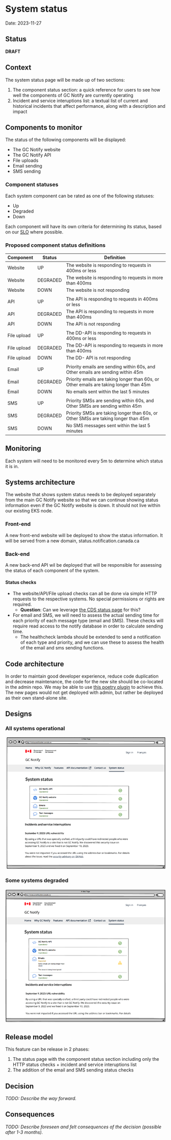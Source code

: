 # System status
Date: 2023-11-27

## Status

**DRAFT**

## Context

The system status page will be made up of two sections:
1. The component status section: a quick reference for users to see how well the components of GC Notify are currently operating
2. Incident and service interuptions list: a textual list of current and historical incidents that affect performance, along with a description and impact

## Components to monitor

The status of the following components will be displayed:
- The GC Notify website
- The GC Notify API
- File uploads
- Email sending
- SMS sending

### Component statuses
Each system component can be rated as one of the following statuses:
- Up
- Degraded
- Down

Each component will have its own criteria for determining its status, based on our [SLO](https://notification.canada.ca/service-level-objectives) where possible.

### Proposed component status definitions
| Component   | Status   | Definition                                                                             |
|-------------|----------|----------------------------------------------------------------------------------------|
|   Website   | UP       | The website is responding to requests in 400ms or less                                 |
|   Website   | DEGRADED | The website is responding to requests in more than 400ms                               |
|   Website   | DOWN     | The website is not responding                                                          |
|             |          |                                                                                        |
|     API     | UP       | The API is responding to requests in 400ms or less                                     |
|     API     | DEGRADED | The API is responding to requests in more than 400ms                                   |
|     API     | DOWN     | The API is not responding                                                              |
|             |          |                                                                                        |
| File upload | UP       | The DD-API is responding to requests in 400ms or less                                  |
| File upload | DEGRADED | The DD-API is responding to requests in more than 400ms                                |
| File upload | DOWN     | The DD- API is not responding                                                          |
|             |          |                                                                                        |
|    Email    | UP       | Priority emails are sending within 60s, and Other emails are sending within 45m        |
|    Email    | DEGRADED | Priority emails are taking longer than 60s, or Other emails are taking longer than 45m |
|    Email    | DOWN     | No emails sent within the last 5 minutes                                               |
|             |          |                                                                                        |
|     SMS     | UP       | Priority SMSs are sending within 60s, and Other SMSs are sending within 45m            |
|     SMS     | DEGRADED | Priority SMSs are taking longer than 60s, or Other SMSs are taking longer than 45m     |
|     SMS     | DOWN     | No SMS messages sent within the last 5 minutes                                         |

## Monitoring
Each system will need to be monitored every 5m to determine which status it is in.

## Systems architecture
The website that shows system status needs to be deployed separately from the main GC Notify website so that we can continue showing status information even if the GC Notify website is down.  It should not live within our existing EKS node.

### Front-end
A new front-end website will be deployed to show the status information.  It will be served from a new domain, status.notification.canada.ca

### Back-end
A new back-end API wil be deployed that will be responsible for assessing the status of each component of the system.  

#### Status checks
- The website/API/File upload checks can all be done via simple HTTP requests to the respective systems.  No special permissions or rights are required. 
    - **Question**: Can we leverage [the CDS status page](https://github.com/cds-snc/status-statut) for this?
- For email and SMS, we will need to assess the actual sending time for each priority of each message type (email and SMS).  These checks will require read access to the notify database in order to calculate sending time.
   - The healthcheck lambda should be extended to send a notification of each type and priority, and we can use these to assess the health of the email and sms sending functions.

## Code architecture
In order to maintain good developer experience, reduce code duplication and decrease maintenance, the code for the new site should be co-located in the admin repo. We may be able to use [this poetry plugin](https://pypi.org/project/poetry-multiproject-plugin/) to achieve this.  The new pages would not get deployed with admin, but rather be deployed as their own stand-alone site.

## Designs
### All systems operational
![all-up](./diagrams/2023-11-24.system-status/status-up.png)

### Some systems degraded
![some-degraded](./diagrams/2023-11-24.system-status/status-degraded.png)

## Release model
This feature can be release in 2 phases:
1. The status page with the component status section including only the HTTP status checks + incident and service interuptions list
2. The addition of the email and SMS sending status checks

## Decision

_TODO: Describe the way forward._

## Consequences

_TODO: Describe foreseen and felt consequences of the decision (possible after 1-3 months)._
